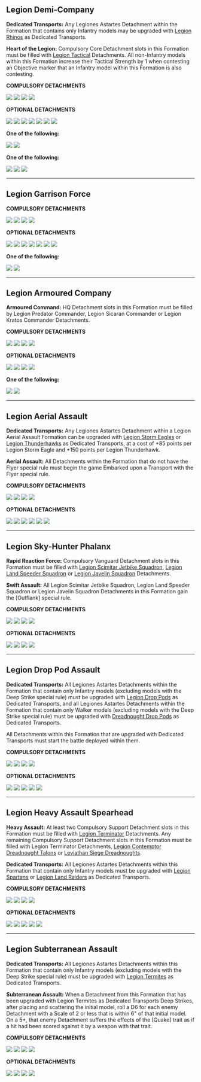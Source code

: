 ## Legion Demi-Company

**Dedicated Transports:** Any Legiones Astartes Detachment within the Formation that contains only Infantry models may be upgraded with [Legion Rhinos](detachments.md#legion-rhino-detachment-10-points-per-model) as Dedicated Transports.

**Heart of the Legion:** Compulsory Core Detachment slots in this Formation must be filled with [Legion Tactical](detachments.md#legion-tactical-detachment-35-points) Detachments. All non-Infantry models within this Formation increase their Tactical Strength by 1 when contesting an Objective marker that an Infantry model within this Formation is also contesting.

**COMPULSORY DETACHMENTS**

[![](../../media/factions/legiones_astartes/compulsory_hq.jpg)](detachments.md#hq-detachments) [![](../../media/factions/legiones_astartes/compulsory_support.jpg)](detachments.md#support-detachments) [![](../../media/factions/legiones_astartes/compulsory_core.jpg)](detachments.md#core-detachments) [![](../../media/factions/legiones_astartes/compulsory_core.jpg)](detachments.md#core-detachments)

**OPTIONAL DETACHMENTS**

[![](../../media/factions/legiones_astartes/optional_bastion.jpg)](detachments.md#bastion-detachments) [![](../../media/factions/legiones_astartes/optional_core.jpg)](detachments.md#core-detachments) [![](../../media/factions/legiones_astartes/optional_transport.jpg)](detachments.md#transport-detachments) [![](../../media/factions/legiones_astartes/optional_transport.jpg)](detachments.md#transport-detachments) [![](../../media/factions/legiones_astartes/optional_support.jpg)](detachments.md#support-detachments) [![](../../media/factions/legiones_astartes/optional_support.jpg)](detachments.md#support-detachments) [![](../../media/factions/legiones_astartes/optional_vanguard.jpg)](detachments.md#vanguard-detachments)

**One of the following:**

[![](../../media/factions/legiones_astartes/optional_light_armour.jpg)](detachments.md#light-armour-detachments) [![](../../media/factions/legiones_astartes/optional_air_support.jpg)](detachments.md#air-support-detachments)

**One of the following:**

![](../../media/factions/legiones_astartes/optional_artillery.jpg) [![](../../media/factions/legiones_astartes/optional_battle_tank.jpg)](detachments.md#battle-tank-detachments) [![](../../media/factions/legiones_astartes/optional_heavy_armour.jpg)](detachments.md#heavy-armour-detachments)

---

## Legion Garrison Force

**COMPULSORY DETACHMENTS**

[![](../../media/factions/legiones_astartes/compulsory_hq.jpg)](detachments.md#hq-detachments) [![](../../media/factions/legiones_astartes/compulsory_support.jpg)](detachments.md#support-detachments) [![](../../media/factions/legiones_astartes/compulsory_core.jpg)](detachments.md#core-detachments) [![](../../media/factions/legiones_astartes/compulsory_bastion.jpg)](detachments.md#bastion-detachments)

**OPTIONAL DETACHMENTS**

[![](../../media/factions/legiones_astartes/optional_bastion.jpg)](detachments.md#bastion-detachments) [![](../../media/factions/legiones_astartes/optional_core.jpg)](detachments.md#core-detachments) [![](../../media/factions/legiones_astartes/optional_air_support.jpg)](detachments.md#air-support-detachments) [![](../../media/factions/legiones_astartes/optional_bastion.jpg)](detachments.md#bastion-detachments) [![](../../media/factions/legiones_astartes/optional_support.jpg)](detachments.md#support-detachments) [![](../../media/factions/legiones_astartes/optional_support.jpg)](detachments.md#support-detachments) ![](../../media/factions/legiones_astartes/optional_artillery.jpg)

**One of the following:**

[![](../../media/factions/legiones_astartes/optional_heavy_armour.jpg)](detachments.md#heavy-armour-detachments) ![](../../media/factions/legiones_astartes/optional_artillery.jpg)

---

## Legion Armoured Company

**Armoured Command:** HQ Detachment slots in this Formation must be filled by Legion Predator Commander, Legion Sicaran Commander or Legion Kratos Commander Detachments.

**COMPULSORY DETACHMENTS**

[![](../../media/factions/legiones_astartes/compulsory_hq.jpg)](detachments.md#hq-detachments) [![](../../media/factions/legiones_astartes/compulsory_heavy_armour.jpg)](detachments.md#heavy-armour-detachments) [![](../../media/factions/legiones_astartes/compulsory_battle_tank.jpg)](detachments.md#battle-tank-detachments) [![](../../media/factions/legiones_astartes/compulsory_battle_tank.jpg)](detachments.md#battle-tank-detachments)

**OPTIONAL DETACHMENTS**

[![](../../media/factions/legiones_astartes/optional_light_armour.jpg)](detachments.md#light-armour-detachments) [![](../../media/factions/legiones_astartes/optional_heavy_armour.jpg)](detachments.md#heavy-armour-detachments) [![](../../media/factions/legiones_astartes/optional_battle_tank.jpg)](detachments.md#battle-tank-detachments) [![](../../media/factions/legiones_astartes/optional_battle_tank.jpg)](detachments.md#battle-tank-detachments)

**One of the following:**

[![](../../media/factions/legiones_astartes/optional_air_support.jpg)](detachments.md#air-support-detachments) [![](../../media/factions/legiones_astartes/optional_heavy_armour.jpg)](detachments.md#heavy-armour-detachments)

---

## Legion Aerial Assault

**Dedicated Transports:** Any Legiones Astartes Detachment within a Legion Aerial Assault Formation can be upgraded with [Legion Storm Eagles](detachments.md#legion-storm-eagle-squadron-85-points) or [Legion Thunderhawks](detachments.md#legion-thunderhawk-gunship-150-points) as Dedicated Transports, at a cost of +85 points per Legion Storm Eagle and +150 points per Legion Thunderhawk.

**Aerial Assault:** All Detachments within the Formation that do not have the Flyer special rule must begin the game Embarked upon a Transport with the Flyer special rule.

**COMPULSORY DETACHMENTS**

[![](../../media/factions/legiones_astartes/compulsory_hq.jpg)](detachments.md#hq-detachments) [![](../../media/factions/legiones_astartes/compulsory_support.jpg)](detachments.md#support-detachments) [![](../../media/factions/legiones_astartes/compulsory_core.jpg)](detachments.md#core-detachments) [![](../../media/factions/legiones_astartes/compulsory_core.jpg)](detachments.md#core-detachments)

**OPTIONAL DETACHMENTS**

[![](../../media/factions/legiones_astartes/optional_support.jpg)](detachments.md#support-detachments) [![](../../media/factions/legiones_astartes/optional_core.jpg)](detachments.md#core-detachments) [![](../../media/factions/legiones_astartes/optional_air_support.jpg)](detachments.md#air-support-detachments) [![](../../media/factions/legiones_astartes/optional_support.jpg)](detachments.md#support-detachments) [![](../../media/factions/legiones_astartes/optional_vanguard.jpg)](detachments.md#vanguard-detachments) [![](../../media/factions/legiones_astartes/optional_air_support.jpg)](detachments.md#air-support-detachments)

---

## Legion Sky-Hunter Phalanx

**Rapid Reaction Force:** Compulsory Vanguard Detachment slots in this Formation must be filled with [Legion Scimitar Jetbike Squadron](detachments.md#legion-scimitar-jetbike-squadron-35-points), [Legion Land Speeder Squadron](detachments.md#legion-land-speeder-squadron-30-points) or [Legion Javelin Squadron](detachments.md#legion-javelin-squadron-35-points) Detachments.

**Swift Assault:** All Legion Scimitar Jetbike Squadron, Legion Land Speeder Squadron or Legion Javelin Squadron Detachments in this Formation gain the [Outflank] special rule.

**COMPULSORY DETACHMENTS**

[![](../../media/factions/legiones_astartes/compulsory_vanguard.jpg)](detachments.md#vanguard-detachments) [![](../../media/factions/legiones_astartes/compulsory_vanguard.jpg)](detachments.md#vanguard-detachments) [![](../../media/factions/legiones_astartes/compulsory_vanguard.jpg)](detachments.md#vanguard-detachments) [![](../../media/factions/legiones_astartes/compulsory_vanguard.jpg)](detachments.md#vanguard-detachments)

**OPTIONAL DETACHMENTS**

[![](../../media/factions/legiones_astartes/optional_light_armour.jpg)](detachments.md#light-armour-detachments) [![](../../media/factions/legiones_astartes/optional_light_armour.jpg)](detachments.md#light-armour-detachments) [![](../../media/factions/legiones_astartes/optional_air_support.jpg)](detachments.md#air-support-detachments) [![](../../media/factions/legiones_astartes/optional_vanguard.jpg)](detachments.md#vanguard-detachments)

---

## Legion Drop Pod Assault

**Dedicated Transports:** All Legiones Astartes Detachments within the Formation that contain only Infantry models (excluding models with the Deep Strike special rule) must be upgraded with [Legion Drop Pods](detachments.md#legion-drop-pod-detachment-10-points-per-model) as Dedicated Transports, and all Legiones Astartes Detachments within the Formation that contain only Walker models (excluding models with the Deep Strike special rule) must be upgraded with [Dreadnought Drop Pods](detachments.md#dreadnought-drop-pod-detachment-12-points-per-model) as Dedicated Transports.

All Detachments within this Formation that are upgraded with Dedicated Transports must start the battle deployed within them.

**COMPULSORY DETACHMENTS**

[![](../../media/factions/legiones_astartes/compulsory_hq.jpg)](detachments.md#hq-detachments) [![](../../media/factions/legiones_astartes/compulsory_support.jpg)](detachments.md#support-detachments) [![](../../media/factions/legiones_astartes/compulsory_core.jpg)](detachments.md#core-detachments) [![](../../media/factions/legiones_astartes/compulsory_core.jpg)](detachments.md#core-detachments)

**OPTIONAL DETACHMENTS**

[![](../../media/factions/legiones_astartes/optional_core.jpg)](detachments.md#core-detachments) [![](../../media/factions/legiones_astartes/optional_core.jpg)](detachments.md#core-detachments) [![](../../media/factions/legiones_astartes/optional_air_support.jpg)](detachments.md#air-support-detachments) [![](../../media/factions/legiones_astartes/optional_support.jpg)](detachments.md#support-detachments) [![](../../media/factions/legiones_astartes/optional_support.jpg)](detachments.md#support-detachments)

---

## Legion Heavy Assault Spearhead

**Heavy Assault:** At least two Compulsory Support Detachment slots in this Formation must be filled with [Legion Terminator](detachments.md#legion-terminator-detachment-50-points) Detachments. Any remaining Compulsory Support Detachment slots in this Formation must be filled with Legion Terminator Detachments, [Legion Contemptor Dreadnought Talons](detachments.md#legion-contemptor-dreadnought-talon-70-points) or [Leviathan Siege Dreadnoughts](detachments.md#leviathan-siege-dreadnought-detachment-75-points).

**Dedicated Transports:** All Legiones Astartes Detachments within this Formation that contain only Infantry models must be upgraded with [Legion Spartans](detachments.md#legion-spartan-detachment-70-points-per-model) or [Legion Land Raiders](detachments.md#legion-land-raider-detachment-35-points-per-model) as Dedicated Transports.

**COMPULSORY DETACHMENTS**

[![](../../media/factions/legiones_astartes/compulsory_support.jpg)](detachments.md#support-detachments) [![](../../media/factions/legiones_astartes/compulsory_support.jpg)](detachments.md#support-detachments) [![](../../media/factions/legiones_astartes/compulsory_support.jpg)](detachments.md#support-detachments) [![](../../media/factions/legiones_astartes/compulsory_support.jpg)](detachments.md#support-detachments)

**OPTIONAL DETACHMENTS**

[![](../../media/factions/legiones_astartes/optional_battle_tank.jpg)](detachments.md#battle-tank-detachments) [![](../../media/factions/legiones_astartes/optional_battle_tank.jpg)](detachments.md#battle-tank-detachments) [![](../../media/factions/legiones_astartes/optional_air_support.jpg)](detachments.md#air-support-detachments) [![](../../media/factions/legiones_astartes/optional_heavy_armour.jpg)](detachments.md#heavy-armour-detachments) [![](../../media/factions/legiones_astartes/optional_heavy_armour.jpg)](detachments.md#heavy-armour-detachments)

---

## Legion Subterranean Assault

**Dedicated Transports:** All Legiones Astartes Detachments within this Formation that contain only Infantry models (excluding models with the Deep Strike special rule) must be upgraded with [Legion Termites](detachments.md#legion-termite-detachment-14-points-per-model) as Dedicated Transports.

**Subterranean Assault:** When a Detachment from this Formation that has been upgraded with Legion Termites as Dedicated Transports Deep Strikes, after placing and scattering the initial model, roll a D6 for each enemy Detachment with a Scale of 2 or less that is within 6" of that initial model. On a 5+, that enemy Detachment suffers the effects of the [Quake] trait as if a hit had been scored against it by a weapon with that trait.

**COMPULSORY DETACHMENTS**

[![](../../media/factions/legiones_astartes/compulsory_hq.jpg)](detachments.md#hq-detachments) [![](../../media/factions/legiones_astartes/compulsory_support.jpg)](detachments.md#support-detachments) [![](../../media/factions/legiones_astartes/compulsory_core.jpg)](detachments.md#core-detachments) [![](../../media/factions/legiones_astartes/compulsory_core.jpg)](detachments.md#core-detachments)

**OPTIONAL DETACHMENTS**

[![](../../media/factions/legiones_astartes/optional_support.jpg)](detachments.md#support-detachments) [![](../../media/factions/legiones_astartes/optional_support.jpg)](detachments.md#support-detachments) [![](../../media/factions/legiones_astartes/optional_core.jpg)](detachments.md#core-detachments) [![](../../media/factions/legiones_astartes/optional_core.jpg)](detachments.md#core-detachments)
